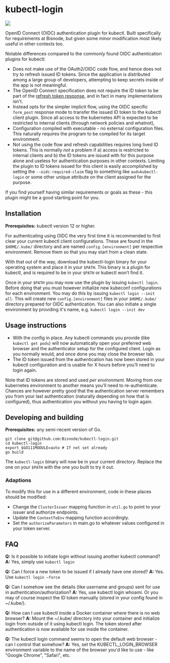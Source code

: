 # kubectl-login
![](https://github.com/Bisnode/kubectl-login/workflows/build/badge.svg)

OpenID Connect (OIDC) authentication plugin for kubectl. Built specifically for requirements at Bisnode, but given some 
minor modification most likely useful in other contexts too.

Notable differences compared to the commonly found OIDC authentication plugins for kubectl:

- Does not make use of the OAuth2/OIDC code flow, and hence does not try to refresh issued ID tokens. Since the 
  application is distributed among a large group of developers, attempting to keep secrets inside of the app is not
  meaningful.
- The OpenID Connect specification does not require the ID token to be part of the 
  [refresh token response](https://openid.net/specs/openid-connect-core-1_0.html#RefreshTokenResponse), and in fact in
  many implementations isn't.
- Instead opts for the simpler implicit flow, using the OIDC specific `form_post` response mode to transfer the issued 
  ID token to the kubectl client plugin. Since all access to the kubernetes API is expected to be restricted to internal
  clients (through network policies and whatnot), 
- Configuration compiled with executable - no external configuration files. This naturally requires the program to be 
  compiled for its target environment.
- Not using the code flow and refresh capabilities requires long lived ID tokens. This is normally _not_ a problem if 
  a) access is restricted to internal clients and b) the ID tokens are issued with for this purpose alone and useless
  for authentication purposes in other contexts. Limiting the plugin to ID tokens issued for this client is easily 
  accomplished by setting the `--oidc-required-claim` flag to something like `aud=kubectl-login` or some other unique
  attribute on the client assigned for the purpose.
  
If you find yourself having similar requirements or goals as these - this plugin might be a good starting point for you.

## Installation

**Prerequisites:** kubectl version 12 or higher.

For authenticating using OIDC the very first time it is recommended to first clear your current kubectl client 
configurations. These are found in the `$HOME/.kube/` directory and are named `config.[environment]` per respective 
environment. Remove them so that you may start from a clean state.

With that out of the way, download the kubectl-login binary for your operating system and place it in your `$PATH`. 
This binary is a plugin for kubectl, and is required to be in your `$PATH` or kubectl won’t find it.

Once in your `$PATH` you may now use the plugin by issuing `kubectl login`. Before doing that you must however 
initialize new kubeconf configurations for each environment. You may do this by issuing `kubectl login --init all`. 
This will create new `config.[environment]` files in your `$HOME/.kube/` directory prepared for OIDC authentication.
You can also initiate a single environment by providing it's name, e.g. `kubectl login --init dev`

## Usage instructions

- With the config in place. Any kubectl commands you provide (like `kubectl get pods`) will now automatically open your 
  preferred web browser and the authenticator setup for the configured client. Login as you normally would, and once 
  done you may close the browser tab.
- The ID token issued from the authentication has now been stored in your kubectl configuration and is usable for X
  hours before you’ll need to login again.

Note that ID tokens are stored and used _per environment_. Moving from one kubernetes environment to another means 
you’ll need to re-authenticate. Chances are however pretty good that the authentication server remembers you from your 
last authentication (naturally depending on how that is configured), thus authentication you without you having 
to login again.

## Developing and building

**Prerequisites:** any semi-recent version of Go.

    git clone git@github.com:Bisnode/kubectl-login.git
    cd kubectl-login
    export $GO111MODULE=auto # If not set already
    go build

The `kubectl-login` binary will now be in your current directory. Replace the one on your `$PATH` with the one you built
to try it out.

### Adaptions

To modify this for use in a different environment, code in these places should be modified:

- Change the `ClusterIssuer` mapping function in `util.go` to point to your issuer and authorize endpoints.
- Update the `ContextToEnv` mapping function accordingly.
- Set the `authorizeParameters` in main.go to whatever values configured in your token server.

## FAQ

**Q:** Is it possible to initiate login without issuing another kubectl command?
**A:** Yes, simply use `kubectl login`

**Q:** Can I force a new token to be issued if I already have one stored?
**A:** Yes. Use `kubectl login —force`

**Q:** Can I somehow see the details (like username and groups) sent for use in authentication/authorization?
**A:** Yes, use kubectl login whoami. Or you may of course inspect the ID token manually (stored in your config found 
       in ~/.kube/).

**Q:** How can I use kubectl inside a Docker container where there is no web browser?
**A:** Mount the ~/.kube/ directory into your container and initialize login from outside of it using kubectl login. 
       The token stored after authentication is now available for use inside the container.

**Q:** The kubectl login command seems to open the default web browser - can I control that somehow?
**A:** Yes, set the KUBECTL_LOGIN_BROWSER environment variable to the name of the browser you'd like to use - like 
       "Google Chrome", "Safari", etc.
